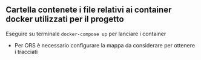 ## Cartella contenete i file relativi ai container docker utilizzati per il progetto

Eseguire su terminale ```docker-compose up``` per lanciare i container
- Per ORS è necessario configurare la mappa da considerare per ottenere i tracciati
